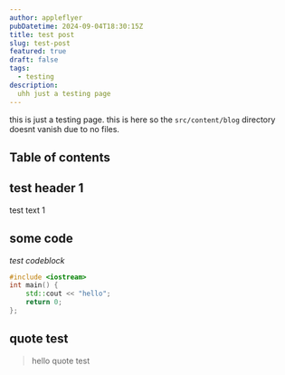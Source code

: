```yaml
---
author: appleflyer
pubDatetime: 2024-09-04T18:30:15Z
title: test post
slug: test-post
featured: true
draft: false
tags:
  - testing
description:
  uhh just a testing page
---
```


this is just a testing page. this is here so the `src/content/blog` directory doesnt vanish due to no files. 

## Table of contents

## test header 1
test text 1

## some code
*test codeblock*

```c++
#include <iostream>
int main() {
    std::cout << "hello";
    return 0;
};
```

## quote test
> hello quote test
